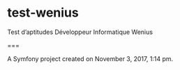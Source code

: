 # test-wenius

Test d’aptitudes Développeur Informatique Wenius

===

A Symfony project created on November 3, 2017, 1:14 pm.
